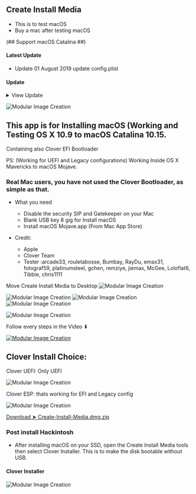 ## Create Install Media
- This is to test macOS
- Buy a mac after testing macOS

(## Support macOS Catalina ##)

#### Latest Update
- Update 01 August 2019 update config.plist
        
#### Update
<details> 
  <summary>View Update</summary>
        
        
- Update 22 May 2019 (Clover r4933)        
               
- Update 21 May 2019 (Clover r4930)
        
- Update 14 April 2019 (Clover r4919)

- Update 30 Mar 2019 (Clover r4914)

- Update 01 Mars 2019 (Clover r4893)

- Update 26 Dec 2018 Add Option (Clover Installer)

- Update 24 Nov 2018 Clover EFI Bootloader revision v2.4k r4774

- update 28 Oct 2018 in the release, I removing --applicationpath for 10.13 and 10.14 I add an option to separate (10.9 to 10.12) and (10.13 to 10.14) 

- Update 11 august 2018 Clover r4642


</details>

![Modular Image Creation](https://i25.servimg.com/u/f25/18/50/18/69/110.png)
 
## This app is for Installing macOS (Working and Testing OS X 10.9 to macOS Catalina 10.15.

Containing also Clover EFI Bootloader

PS: (Working for UEFI and Legacy configurations)
Working Inside OS X Mavericks to macOS Mojave.


### Real Mac users, you have not used the Clover Bootloader, as simple as that.

* What you need

   - Disable the security SIP and Gatekeeper on your Mac
   - Blank USB key 8 gig for Install macOS
   - Install macOS Mojave.app (From Mac App Store)
 
* Credit: 
   - Apple 
   - Clover Team 
   - Tester :arcade33, rouletabosse, Bumbay, RayDu, emax31, fotograf59, platinumsteel, gchen,  remziye,  jiemax, McGee, Loloflat6, Tibbie, chris1111


Move Create Install Media to Desktop
![Modular Image Creation](https://i25.servimg.com/u/f25/18/50/18/69/captur10.png)

![Modular Image Creation](https://i25.servimg.com/u/f25/18/50/18/69/captu412.png)
![Modular Image Creation](https://i25.servimg.com/u/f25/18/50/18/69/captu284.png)
![Modular Image Creation](https://i25.servimg.com/u/f25/18/50/18/69/captu285.png)

![Modular Image Creation](https://i25.servimg.com/u/f25/18/50/18/69/116.png)


Follow every steps in the Video
               ⬇︎
               
[![Modular Image Creation](https://i25.servimg.com/u/f25/18/50/18/69/mojave12.png)](https://youtu.be/A5ZiMow2Rzs)


## Clover Install Choice:
Clover UEFI: Only UEFI

![Modular Image Creation](https://i25.servimg.com/u/f25/18/50/18/69/uefi10.png)

Clover ESP: thats working for  EFI and Legacy config

![Modular Image Creation](https://i25.servimg.com/u/f25/18/50/18/69/esp10.png)


[Download ➤ Create-Install-Media.dmg.zip](https://github.com/chris1111/Create-Install-Media/releases/tag/V1)

### Post install Hackintosh
- After installing macOS on your SSD, open the Create Install Media tools then select Clover Installer. This is to make the disk bootable without USB.

#### Clover Installer
![Modular Image Creation](https://i25.servimg.com/u/f25/18/50/18/69/captu411.png)


